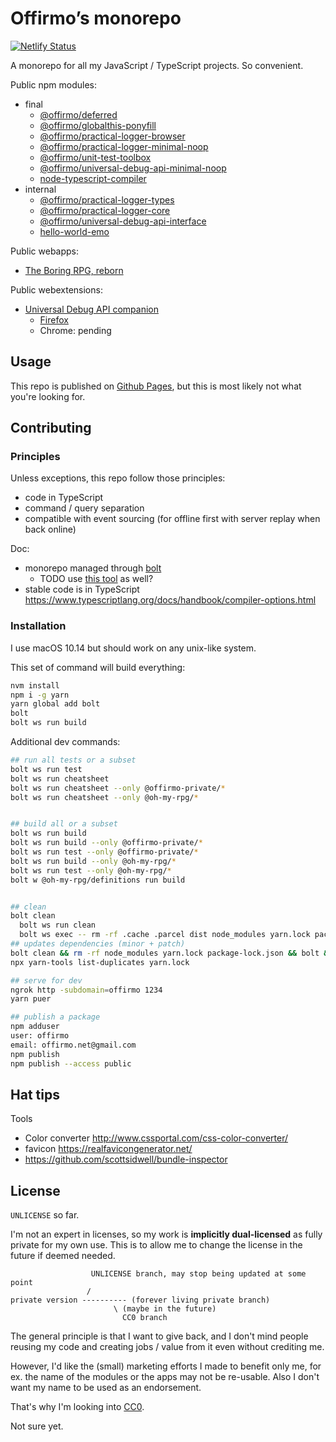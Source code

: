 # Offirmo’s monorepo

[![Netlify Status](https://api.netlify.com/api/v1/badges/25734112-d205-4789-ad2f-bfcdf8d65252/deploy-status)](https://app.netlify.com/sites/offirmo-monorepo/deploys)

A monorepo for all my JavaScript / TypeScript projects. So convenient.

Public npm modules:
* final
	* [@offirmo/deferred](https://www.npmjs.com/package/@offirmo/deferred)
	* [@offirmo/globalthis-ponyfill](https://www.npmjs.com/package/@offirmo/globalthis-ponyfill)
	* [@offirmo/practical-logger-browser](https://www.npmjs.com/package/@offirmo/practical-logger-browser)
	* [@offirmo/practical-logger-minimal-noop](https://www.npmjs.com/package/@offirmo/practical-logger-minimal-noop)
	* [@offirmo/unit-test-toolbox](https://www.npmjs.com/package/@offirmo/unit-test-toolbox)
	* [@offirmo/universal-debug-api-minimal-noop](https://www.npmjs.com/package/@offirmo/universal-debug-api-minimal-noop)
	* [node-typescript-compiler](https://www.npmjs.com/package/node-typescript-compiler)
* internal
	* [@offirmo/practical-logger-types](https://www.npmjs.com/package/@offirmo/practical-logger-types)
	* [@offirmo/practical-logger-core](https://www.npmjs.com/package/@offirmo/practical-logger-core)
	* [@offirmo/universal-debug-api-interface](https://www.npmjs.com/package/@offirmo/universal-debug-api-interface)
	* [hello-world-emo](https://www.npmjs.com/package/hello-world-emo)


Public webapps:
* [The Boring RPG, reborn](https://www.online-adventur.es/apps/the-boring-rpg/)

Public webextensions:
* [Universal Debug API companion](4-incubator/universal-debug-api-companion-webextension/README.md)
  * [Firefox](https://addons.mozilla.org/en-US/firefox/addon/universal-debug-api-companion/)
  * Chrome: pending


## Usage

This repo is published on [Github Pages](https://www.offirmo.net/offirmo-monorepo/), but this is most likely not what you're looking for.


## Contributing

### Principles
Unless exceptions, this repo follow those principles:
- code in TypeScript
- command / query separation
- compatible with event sourcing (for offline first with server replay when back online)

Doc:
* monorepo managed through [bolt](https://github.com/boltpkg/bolt)
  * TODO use [this tool](https://www.npmjs.com/package/@atlaskit/build-releases) as well?
* stable code is in TypeScript https://www.typescriptlang.org/docs/handbook/compiler-options.html

### Installation
I use macOS 10.14 but should work on any unix-like system.

This set of command will build everything:
```bash
nvm install
npm i -g yarn
yarn global add bolt
bolt
bolt ws run build
```

Additional dev commands:
```bash
## run all tests or a subset
bolt ws run test
bolt ws run cheatsheet
bolt ws run cheatsheet --only @offirmo-private/*
bolt ws run cheatsheet --only @oh-my-rpg/*


## build all or a subset
bolt ws run build
bolt ws run build --only @offirmo-private/*
bolt ws run test --only @offirmo-private/*
bolt ws run build --only @oh-my-rpg/*
bolt ws run test --only @oh-my-rpg/*
bolt w @oh-my-rpg/definitions run build


## clean
bolt clean
  bolt ws run clean
  bolt ws exec -- rm -rf .cache .parcel dist node_modules yarn.lock package-lock.json yarn-error.log
## updates dependencies (minor + patch)
bolt clean && rm -rf node_modules yarn.lock package-lock.json && bolt && yarn outdated     && bolt build
npx yarn-tools list-duplicates yarn.lock

## serve for dev
ngrok http -subdomain=offirmo 1234
yarn puer

## publish a package
npm adduser
user: offirmo
email: offirmo.net@gmail.com
npm publish
npm publish --access public
```


## Hat tips

Tools
- Color converter http://www.cssportal.com/css-color-converter/
- favicon https://realfavicongenerator.net/
- https://github.com/scottsidwell/bundle-inspector

## License

`UNLICENSE` so far.

I'm not an expert in licenses, so my work is **implicitly dual-licensed** as fully private for my own use.
This is to allow me to change the license in the future if deemed needed.
```
                  UNLICENSE branch, may stop being updated at some point
                 /
private version ---------- (forever living private branch)
                       \ (maybe in the future)
                         CC0 branch
```
The general principle is that I want to give back,
and I don't mind people reusing my code and creating jobs / value from it even without crediting me.

However, I'd like the (small) marketing efforts I made to benefit only me,
for ex. the name of the modules or the apps may not be re-usable.
Also I don't want my name to be used as an endorsement.

That's why I'm looking into [CC0](https://creativecommons.org/publicdomain/zero/1.0/).

Not sure yet.
